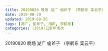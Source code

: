 ```yaml
---
title: 20190820 晚场 湖广 偷斧子 （李鹤东 栾云平）
date: 2019-08-20
updated: 2019-08-20
tags: [湖广, 偷斧子, 相声, 李鹤东]
categories: (2019)己亥年场次
---
```


20190820 晚场 湖广 偷斧子 （李鹤东 栾云平）

